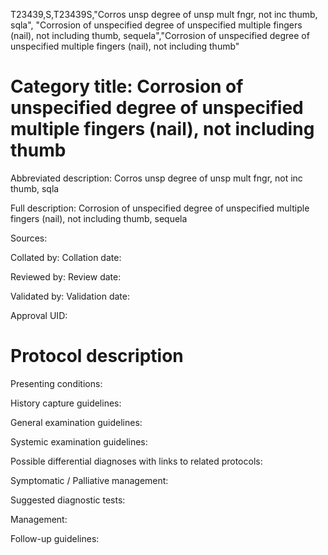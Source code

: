 T23439,S,T23439S,"Corros unsp degree of unsp mult fngr, not inc thumb, sqla", "Corrosion of unspecified degree of unspecified multiple fingers (nail), not including thumb, sequela","Corrosion of unspecified degree of unspecified multiple fingers (nail), not including thumb"
# Category title: Corrosion of unspecified degree of unspecified multiple fingers (nail), not including thumb

Abbreviated description: Corros unsp degree of unsp mult fngr, not inc thumb, sqla

Full description: Corrosion of unspecified degree of unspecified multiple fingers (nail), not including thumb, sequela

Sources:

Collated by:
Collation date:

Reviewed by:
Review date:

Validated by:
Validation date:

Approval UID:

# Protocol description

Presenting conditions:

History capture guidelines:

General examination guidelines:

Systemic examination guidelines:

Possible differential diagnoses with links to related protocols:

Symptomatic / Palliative management:

Suggested diagnostic tests:

Management:

Follow-up guidelines:
